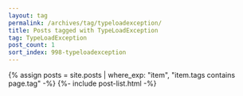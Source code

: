 ```yaml
---
layout: tag
permalink: /archives/tag/typeloadexception/
title: Posts tagged with TypeLoadException
tag: TypeLoadException
post_count: 1
sort_index: 998-typeloadexception
---
```

{% assign posts = site.posts | where_exp: "item", "item.tags contains page.tag" -%}
{%- include post-list.html -%}
